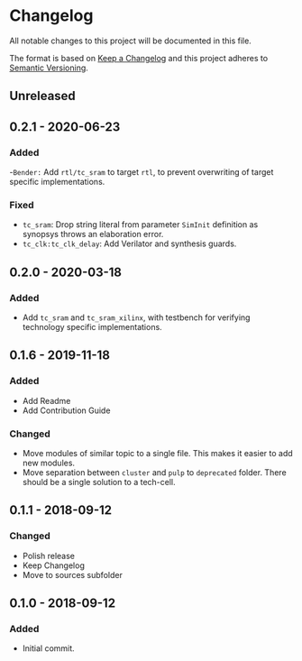 # Changelog
All notable changes to this project will be documented in this file.

The format is based on [Keep a Changelog](http://keepachangelog.com/en/1.0.0/)
and this project adheres to [Semantic Versioning](http://semver.org/spec/v2.0.0.html).

## Unreleased

## 0.2.1 - 2020-06-23
### Added
-`Bender:` Add `rtl/tc_sram` to target `rtl`, to prevent overwriting of target specific implementations.

### Fixed
- `tc_sram`: Drop string literal from parameter `SimInit` definition as synopsys throws an elaboration error.
- `tc_clk:tc_clk_delay`: Add Verilator and synthesis guards.

## 0.2.0 - 2020-03-18
### Added
- Add `tc_sram` and `tc_sram_xilinx`, with testbench for verifying technology specific implementations.

## 0.1.6 - 2019-11-18
### Added
- Add Readme
- Add Contribution Guide

### Changed
- Move modules of similar topic to a single file. This makes it easier to add new modules.
- Move separation between `cluster` and `pulp` to `deprecated` folder. There should be a single solution to a tech-cell.

## 0.1.1 - 2018-09-12
### Changed
- Polish release
- Keep Changelog
- Move to sources subfolder

## 0.1.0 - 2018-09-12
### Added
- Initial commit.
